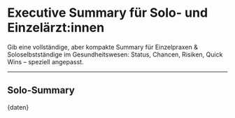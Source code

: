 <!-- summary_solo.md -->
# Executive Summary für Solo- und Einzelärzt:innen

Gib eine vollständige, aber kompakte Summary für Einzelpraxen & Soloselbstständige im Gesundheitswesen: Status, Chancen, Risiken, Quick Wins – speziell angepasst.

---

## Solo-Summary

{daten}
